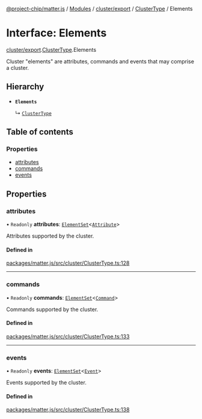 [@project-chip/matter.js](../README.md) / [Modules](../modules.md) / [cluster/export](../modules/cluster_export.md) / [ClusterType](../modules/cluster_export.ClusterType.md) / Elements

# Interface: Elements

[cluster/export](../modules/cluster_export.md).[ClusterType](../modules/cluster_export.ClusterType.md).Elements

Cluster "elements" are attributes, commands and events that may comprise a cluster.

## Hierarchy

- **`Elements`**

  ↳ [`ClusterType`](cluster_export.ClusterType-1.md)

## Table of contents

### Properties

- [attributes](cluster_export.ClusterType.Elements.md#attributes)
- [commands](cluster_export.ClusterType.Elements.md#commands)
- [events](cluster_export.ClusterType.Elements.md#events)

## Properties

### attributes

• `Readonly` **attributes**: [`ElementSet`](../modules/cluster_export.ClusterType.md#elementset)\<[`Attribute`](../modules/cluster_export.ClusterType.md#attribute)\>

Attributes supported by the cluster.

#### Defined in

[packages/matter.js/src/cluster/ClusterType.ts:128](https://github.com/project-chip/matter.js/blob/2d9f2165d2672864fda3496a6d0d5f93597f82c6/packages/matter.js/src/cluster/ClusterType.ts#L128)

___

### commands

• `Readonly` **commands**: [`ElementSet`](../modules/cluster_export.ClusterType.md#elementset)\<[`Command`](../modules/cluster_export.ClusterType.md#command)\>

Commands supported by the cluster.

#### Defined in

[packages/matter.js/src/cluster/ClusterType.ts:133](https://github.com/project-chip/matter.js/blob/2d9f2165d2672864fda3496a6d0d5f93597f82c6/packages/matter.js/src/cluster/ClusterType.ts#L133)

___

### events

• `Readonly` **events**: [`ElementSet`](../modules/cluster_export.ClusterType.md#elementset)\<[`Event`](../modules/cluster_export.ClusterType.md#event)\>

Events supported by the cluster.

#### Defined in

[packages/matter.js/src/cluster/ClusterType.ts:138](https://github.com/project-chip/matter.js/blob/2d9f2165d2672864fda3496a6d0d5f93597f82c6/packages/matter.js/src/cluster/ClusterType.ts#L138)
